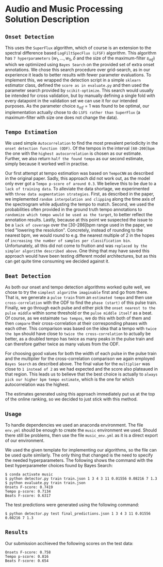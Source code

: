 Audio and Music Processing Solution Description
===============================================

`Onset Detection`
-----------------

This uses the `SuperFlux` algorithm, which of course is an extension to the spectral difference based `LogFiltSpecFlux (LFSF)` algorithm. This algorithm has `7 hyperparameters` ($w_1, ..., w_5, \delta$ and the size of the maximum-filter $s_{mf}$) which we optimiized using `Bayes Search` on the provided set of extra onset annotations. We chose this search procedure over grid-search, as in our experience it leads to better results with fewer parameter evaluations. To implement this, we wrapped the detection script in a simple `sklearn` estimator class, defined the `score as in evaluate.py` and then used the parameter search provided by `scikit-optimize`. This search would usually be intended for cross validation, but by manually defining a single fold with every datapoint in the validation set we can use it for our intended purposes. As the parameter choice $s_{mf}=1$ was found to be optimal, our implementation actually chose to do `LSFS rather than SuperFlux` (a maximum-filter with size one does not change the data).

`Tempo Estimation`
-----------------

We used simple `Autocorrelation` to find the most prevalent periodicity in the `onset detection function (ODF)`. Of the tempos in the interval `[60-200]bpm` the one with the `highest autocorrelation` is chosen as our estimate. Further, we also return `half the found tempo` as our second estimate, simply because it worked well in practise.

Our first attempt at tempo estimation was based on `TempoCNN` as described in the original paper. Sadly, this approach did not work out, as the model only ever got a `Tempo p-score of around 0.3`. We believe this to be due to a `lack of training data`. To alleviate the data shortage, we experimented with `three data augmentation strategies`. First, as described in the paper, we implemented `random interpolation and clipping` along the time axis of the spectrogram while adjusting the tempo to match. Second, we used the probabilities often provided in the ground truth tempo annotations to `randomize which tempo would be used as the target`, to better reflect the annotation results. Lastly, because at this point we suspected the issue to be a `lack of coverage` over the [30-286]bpm range used in the paper, we tried "lowering the resolution". Concretely, instead of rounding to the nearest bpm, we would round to e.g. the nearest multiple of 2 in the hopes of `increasing the number of samples per classification bin`. Unfortunately, all this did not come to fruition and was `replaced by the simpler algorithm described above`. One thing that may have saved this approach would have been testing different model architectures, but as this can get quite time consuming we decided against it.

`Beat Detection`
----------------

As both our onset and tempo detection algorithms worked quite well, we chose to try the `simplest algorithm imaginable` first and go from there. That is, we generate a `pulse train` from an `estimated tempo` and then use `cross-correlation` with the ODF to find the `phase (start)` of this pulse train. Finally, we go through each pulse and either pick the `onset nearest to the pulse middle` within some threshold or the `pulse middle itself` as a beat. Of course, as we estaimate `two tempos`, we do this with both of them and then `compare` their cross-correlation at their corresponding phases with each other. This comparison was based on the idea that a tempo with `twice the bpm` should have close to `twice the cross-correlation` to actually be better, as a doubled tempo has twice as many peaks in the pulse train and can therefore gather twice as many values from the ODF.

For choosing good values for both the width of each pulse in the pulse train and the multiplier for the cross-correlation comparison we again employed `Bayes Search` as described above. The final value for the `multiplier` was close to `1 instead of 2` as we had expected and the score also plateaued in that region. This leads us to believe that the best choice is actually to `always pick our higher bpm tempo estimate`, which is the one for which autocorrelation was the highest.

The estimates generated using this approach immediately put us at the top of the online ranking, so we decided to just stick with this method.

`Usage`
-------

To handle dependencies we used an anaconda environment. The file `env.yml` should be enough to create the `music` environment we used. Should there still be problems, then use the file `music_env.yml` as it is a direct export of our environment.

We used the given template for implementing our algorithms, so the file can be used quite similarly. The only thing that changed is the need to specify the needed hyperparameters. The following shows the command with the best hyperparameter choices found by Bayes Search:

```
$ conda activate music
$ python detector.py train train.json 1 3 4 3 11 0.01556 0.08216 7 1.3
$ python evaluate.py train train.json
Onsets F-score: 0.7419
Tempo p-score: 0.7134
Beats F-score: 0.6317
```

The test predictions were generated using the following command:

```
$ python detector.py test final_predictions.json 1 3 4 3 11 0.01556 0.08216 7 1.3
```

`Results`
---------

Our submission acchieved the following scores on the test data:

```
Onsets F-score: 0.758
Tempo p-score: 0.816
Beats F-score: 0.654
```
